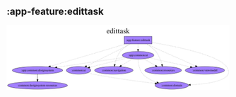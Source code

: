 ## :app-feature:edittask

<img src="../../../resources/dependency_graphs/app-feature-edittask-dependency-graph-multiplatform-projects.svg">
